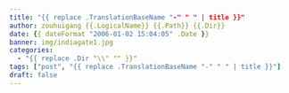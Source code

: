 ```yaml
---
title: "{{ replace .TranslationBaseName "-" " " | title }}"
author: zouhuigang {{.LogicalName}} {{.Path}} {{.Dir}}
date: {{ dateFormat "2006-01-02 15:04:05" .Date }}
banner: img/indiagate1.jpg
categories:
  - "{{ replace .Dir "\\" "" }}"
tags: ["post", "{{ replace .TranslationBaseName "-" " " | title }}"]
draft: false
---
```


